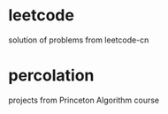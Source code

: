  # leetcode 
 solution of problems from leetcode-cn

 # percolation 
projects from Princeton Algorithm course